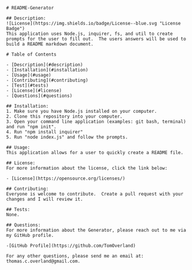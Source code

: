 
    # README-Generator
    
    ## Description:
    ![License](https://img.shields.io/badge/License--blue.svg "License Badge")
    This application uses Node.js, inquirer, fs, and util to create prompts for the user to fill out.  The users answers will be used to build a README markdown document.

    # Table of Contents
    
    - [Description](#description)
    - [Installation](#installation)
    - [Usage](#usage)
    - [Contributing](#contributing)
    - [Test](#tests)
    - [License](#license)
    - [Questions](#questions)
    
    ## Installation:
    1. Make sure you have Node.js installed on your computer.  
    2. Clone this repository into your computer.  
    3. Open your command line application (examples: git bash, terminal) and run "npm init".  
    4. Run "npm install inquirer"  
    5. Run "node index.js" and follow the prompts.  

    ## Usage:
    This application allows for a user to quickly create a README file.

    ## License:
    For more information about the license, click the link below:

    - [License](https://opensource.org/licenses/)

    ## Contributing:
    Everyone is welcome to contribute.  Create a pull request with your changes and I will review it.

    ## Tests:
    None.

    ## Questions:
    For more information about the Generator, please reach out to me via my GitHub profile.

    -[GitHub Profile](https://github.com/TomOverland)

    For any other questions, please send me an email at: thomas.c.overland@gmail.com.
    
